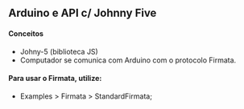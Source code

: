 ## Arduino e API c/ Johnny Five

#### Conceitos
-  Johny-5 (biblioteca JS)
- Computador se comunica com Arduino com o protocolo Firmata.

#### Para usar o Firmata, utilize:
- Examples > Firmata > StandardFirmata;
